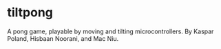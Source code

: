 # tiltpong

A pong game, playable by moving and tilting microcontrollers. By Kaspar Poland, Hisbaan Noorani, and Mac Niu.
